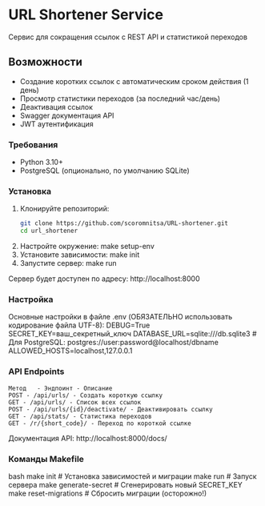 # URL Shortener Service
Сервис для сокращения ссылок с REST API и статистикой переходов

## Возможности
- Создание коротких ссылок с автоматическим сроком действия (1 день)
- Просмотр статистики переходов (за последний час/день)
- Деактивация ссылок
- Swagger документация API
- JWT аутентификация 

### Требования
- Python 3.10+
- PostgreSQL (опционально, по умолчанию SQLite)

### Установка
1. Клонируйте репозиторий:
   ```bash
   git clone https://github.com/scoromnitsa/URL-shortener.git
   cd url_shortener
2. Настройте окружение:
    make setup-env
3. Установите зависимости:
    make init
4. Запустите сервер:
    make run

Сервер будет доступен по адресу: http://localhost:8000

### Настройка
Основные настройки в файле .env (ОБЯЗАТЕЛЬНО использовать кодирование файла UTF-8):
    DEBUG=True
    SECRET_KEY=ваш_секретный_ключ
    DATABASE_URL=sqlite:///db.sqlite3  # Для PostgreSQL: postgres://user:password@localhost/dbname
    ALLOWED_HOSTS=localhost,127.0.0.1

### API Endpoints
    Метод	- Эндпоинт - Описание
    POST - /api/urls/ - Создать короткую ссылку
    GET - /api/urls/ - Список всех ссылок
    POST - /api/urls/{id}/deactivate/ - Деактивировать ссылку
    GET - /api/stats/ - Статистика переходов
    GET - /r/{short_code}/ - Переход по короткой ссылке
Документация API: http://localhost:8000/docs/

### Команды Makefile
bash
make init          # Установка зависимостей и миграции
make run           # Запуск сервера
make generate-secret  # Сгенерировать новый SECRET_KEY
make reset-migrations # Сбросить миграции (осторожно!)
